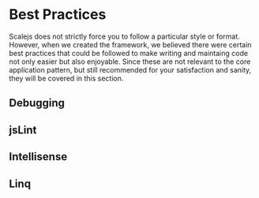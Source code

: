 # Best Practices

Scalejs does not strictly force you to follow a particular style or format. However, when we created the framework,
we believed there were certain best practices that could be followed to make writing and maintaing code not only
easier but also enjoyable. Since these are not relevant to the core application pattern, but still recommended
for your satisfaction and sanity, they will be covered in this section.

## Debugging

## jsLint

## Intellisense

## Linq